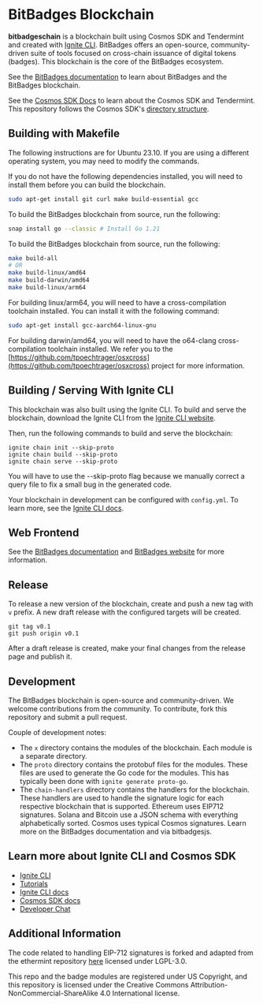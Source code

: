 # BitBadges Blockchain

**bitbadgeschain** is a blockchain built using Cosmos SDK and Tendermint and created with [Ignite CLI](https://ignite.com/cli). BitBadges offers an open-source, community-driven suite of tools focused on cross-chain issuance of digital tokens (badges). This blockchain is the core of the BitBadges ecosystem.

See the [BitBadges documentation](https://docs.bitbadges.io/overview) to learn about BitBadges and the BitBadges blockchain.

See the [Cosmos SDK Docs](https://docs.cosmos.network) to learn about the Cosmos SDK and Tendermint. This repository
follows the Cosmos SDK's [directory structure](https://docs.cosmos.network/master/building-modules/module-manager.html#directory-structure).

## Building with Makefile

The following instructions are for Ubuntu 23.10. If you are using a different operating system, you may need to modify the commands.

If you do not have the following dependencies installed, you will need to install them before you can build the blockchain.

```bash
sudo apt-get install git curl make build-essential gcc
```

To build the BitBadges blockchain from source, run the following:

```bash
snap install go --classic # Install Go 1.21
```

To build the BitBadges blockchain from source, run the following:

```bash
make build-all
# OR
make build-linux/amd64
make build-darwin/amd64
make build-linux/arm64
```

For building linux/arm64, you will need to have a cross-compilation toolchain installed. You can install it with the following command:

```bash
sudo apt-get install gcc-aarch64-linux-gnu
```

For building darwin/amd64, you will need to have the o64-clang cross-compilation toolchain installed. We refer you to the [https://github.com/tpoechtrager/osxcross](https://github.com/tpoechtrager/osxcross) project for more information.

## Building / Serving With Ignite CLI

This blockchain was also built using the Ignite CLI. To build and serve the blockchain, download the Ignite CLI from the [Ignite CLI website](https://ignite.com/cli).

Then, run the following commands to build and serve the blockchain:

```
ignite chain init --skip-proto
ignite chain build --skip-proto
ignite chain serve --skip-proto
```

You will have to use the --skip-proto flag because we manually correct a query file to fix a small bug in the generated code.

Your blockchain in development can be configured with `config.yml`. To learn more, see the [Ignite CLI docs](https://docs.ignite.com).

## Web Frontend

See the [BitBadges documentation](https://docs.bitbadges.io/overview) and [BitBadges website](https://bitbadges.io) for more information.

## Release

To release a new version of the blockchain, create and push a new tag with `v` prefix. A new draft release with the configured targets will be created.

```
git tag v0.1
git push origin v0.1
```

After a draft release is created, make your final changes from the release page and publish it.

## Development

The BitBadges blockchain is open-source and community-driven. We welcome contributions from the community. To contribute, fork this repository and submit a pull request.

Couple of development notes:

-   The `x` directory contains the modules of the blockchain. Each module is a separate directory.
-   The `proto` directory contains the protobuf files for the modules. These files are used to generate the Go code for the modules. This has typically been done with `ignite generate proto-go`.
-   The `chain-handlers` directory contains the handlers for the blockchain. These handlers are used to handle the signature logic for each respective blockchain that is supported. Ethereum uses EIP712 signatures. Solana and Bitcoin use a JSON schema with everything alphabetically sorted. Cosmos uses typical Cosmos signatures. Learn more on the BitBadges documentation and via bitbadgesjs.

## Learn more about Ignite CLI and Cosmos SDK

-   [Ignite CLI](https://ignite.com/cli)
-   [Tutorials](https://docs.ignite.com/guide)
-   [Ignite CLI docs](https://docs.ignite.com)
-   [Cosmos SDK docs](https://docs.cosmos.network)
-   [Developer Chat](https://discord.gg/ignite)

## Additional Information

The code related to handling EIP-712 signatures is forked and adapted from the ethermint repository [here](https://github.com/evmos/ethermint)
licensed under LGPL-3.0. 

This repo and the badge modules are registered under US Copyright, and this repository is licensed under the Creative Commons Attribution-NonCommercial-ShareAlike 4.0 International license.
